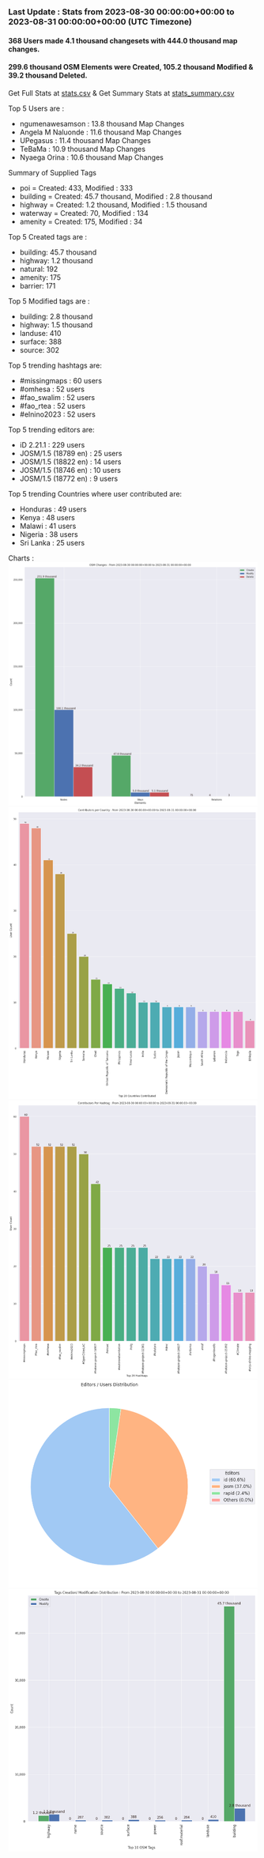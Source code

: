 ### Last Update : Stats from 2023-08-30 00:00:00+00:00 to 2023-08-31 00:00:00+00:00 (UTC Timezone)

#### 368 Users made 4.1 thousand changesets with 444.0 thousand map changes.
#### 299.6 thousand OSM Elements were Created, 105.2 thousand Modified & 39.2 thousand Deleted.
Get Full Stats at [stats.csv](/stats/hotosm/Daily/stats.csv)
 & Get Summary Stats at [stats_summary.csv](/stats/hotosm/Daily/stats_summary.csv)

Top 5 Users are : 
- ngumenawesamson : 13.8 thousand Map Changes
- Angela M Naluonde : 11.6 thousand Map Changes
- UPegasus : 11.4 thousand Map Changes
- TeBaMa : 10.9 thousand Map Changes
- Nyaega Orina : 10.6 thousand Map Changes

Summary of Supplied Tags
- poi = Created: 433, Modified : 333
- building = Created: 45.7 thousand, Modified : 2.8 thousand
- highway = Created: 1.2 thousand, Modified : 1.5 thousand
- waterway = Created: 70, Modified : 134
- amenity = Created: 175, Modified : 34


Top 5 Created tags are :
- building: 45.7 thousand
- highway: 1.2 thousand
- natural: 192
- amenity: 175
- barrier: 171


Top 5 Modified tags are :
- building: 2.8 thousand
- highway: 1.5 thousand
- landuse: 410
- surface: 388
- source: 302


Top 5 trending hashtags are:
- #missingmaps : 60 users
- #omhesa : 52 users
- #fao_swalim : 52 users
- #fao_rtea : 52 users
- #elnino2023 : 52 users


Top 5 trending editors are:
- iD 2.21.1 : 229 users
- JOSM/1.5 (18789 en) : 25 users
- JOSM/1.5 (18822 en) : 14 users
- JOSM/1.5 (18746 en) : 10 users
- JOSM/1.5 (18772 en) : 9 users


Top 5 trending Countries where user contributed are:
- Honduras : 49 users
- Kenya : 48 users
- Malawi : 41 users
- Nigeria : 38 users
- Sri Lanka : 25 users


 Charts : 
![Alt text](./stats_osm_changes.png) 
![Alt text](./stats_users_per_country.png) 
![Alt text](./stats_users_per_hashtag.png) 
![Alt text](./stats_editors_pie_chart.png) 
![Alt text](./stats_tags.png) 
